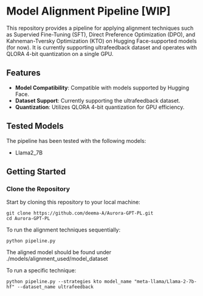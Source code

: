 # Model Alignment Pipeline [WIP]

This repository provides a pipeline for applying alignment techniques such as Supervied Fine-Tuning (SFT), Direct Preference Optimization (DPO), and Kahneman-Tversky Optimization (KTO) on Hugging Face-supported models (for now). It is currently supporting ultrafeedback dataset and operates with QLORA 4-bit quantization on a single GPU.

## Features

- **Model Compatibility**: Compatible with models supported by Hugging Face.
- **Dataset Support**: Currently supporting the ultrafeedback dataset.
- **Quantization**: Utilizes QLORA 4-bit quantization for GPU efficiency.

## Tested Models

The pipeline has been tested with the following models:
- Llama2_7B

## Getting Started

### Clone the Repository

Start by cloning this repository to your local machine:

```
git clone https://github.com/deema-A/Aurora-GPT-PL.git
cd Aurora-GPT-PL
```

To run the alignment techniques sequentially:

```
python pipeline.py
```

The aligned model should be found under ./models/alignment_used/model_dataset

To run a specific technique:

```
python pipeline.py --strategies kto model_name "meta-llama/Llama-2-7b-hf" --dataset_name ultrafeedback
```


